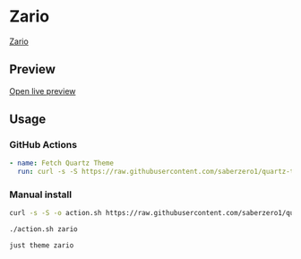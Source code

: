 # Zario

[Zario](https://gneiss.dev)

## Preview

[Open live preview](https://quartz-themes.github.io/zario/)

## Usage

### GitHub Actions

```yaml
- name: Fetch Quartz Theme
  run: curl -s -S https://raw.githubusercontent.com/saberzero1/quartz-themes/master/action.sh | bash -s -- zario
```

### Manual install

```bash
curl -s -S -o action.sh https://raw.githubusercontent.com/saberzero1/quartz-themes/master/action.sh

./action.sh zario
```

```bash
just theme zario
```
